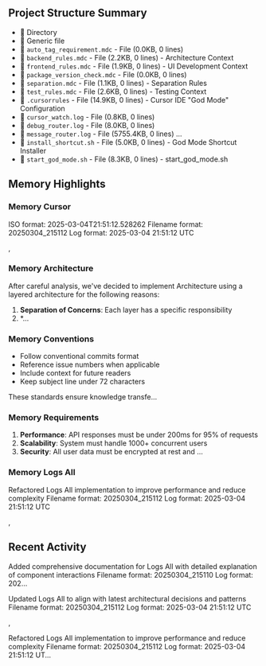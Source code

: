 ## Project Structure Summary
* 📁 Directory
* 📄 Generic file
* 📄 `auto_tag_requirement.mdc` - File (0.0KB, 0 lines)
* 📄 `backend_rules.mdc` - File (2.2KB, 0 lines) - Architecture Context
* 📄 `frontend_rules.mdc` - File (1.9KB, 0 lines) - UI Development Context
* 📄 `package_version_check.mdc` - File (0.0KB, 0 lines)
* 📄 `separation.mdc` - File (1.1KB, 0 lines) - Separation Rules
* 📄 `test_rules.mdc` - File (2.6KB, 0 lines) - Testing Context
* 📄 `.cursorrules` - File (14.9KB, 0 lines) - Cursor IDE "God Mode" Configuration
* 📄 `cursor_watch.log` - File (0.8KB, 0 lines)
* 📄 `debug_router.log` - File (8.0KB, 0 lines)
* 📄 `message_router.log` - File (5755.4KB, 0 lines)
...
* 📄 `install_shortcut.sh` - File (5.0KB, 0 lines) - God Mode Shortcut Installer
* 📄 `start_god_mode.sh` - File (8.3KB, 0 lines) - start_god_mode.sh

## Memory Highlights
### Memory Cursor
ISO format: 2025-03-04T21:51:12.528262
Filename format: 20250304_215112
Log format: 2025-03-04 21:51:12 UTC

,

### Memory Architecture
After careful analysis, we've decided to implement Architecture using a layered architecture for the following reasons:

1. **Separation of Concerns**: Each layer has a specific responsibility
2. *...

### Memory Conventions
- Follow conventional commits format
- Reference issue numbers when applicable
- Include context for future readers
- Keep subject line under 72 characters

These standards ensure knowledge transfe...

### Memory Requirements
1. **Performance**: API responses must be under 200ms for 95% of requests
2. **Scalability**: System must handle 1000+ concurrent users
3. **Security**: All user data must be encrypted at rest and ...

### Memory Logs All
Refactored Logs All implementation to improve performance and reduce complexity
Filename format: 20250304_215112
Log format: 2025-03-04 21:51:12 UTC

,

## Recent Activity
Added comprehensive documentation for Logs All with detailed explanation of component interactions
Filename format: 20250304_215110
Log format: 202...

Updated Logs All to align with latest architectural decisions and patterns
Filename format: 20250304_215112
Log format: 2025-03-04 21:51:12 UTC

,

Refactored Logs All implementation to improve performance and reduce complexity
Filename format: 20250304_215112
Log format: 2025-03-04 21:51:12 UT...